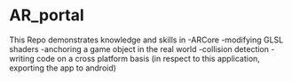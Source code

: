 # AR_portal

This Repo demonstrates knowledge and skills in
-ARCore 
-modifying GLSL shaders 
-anchoring a game object in the real world
-collision detection
-writing code on a cross platform basis (in respect to this application, exporting the app to android)
